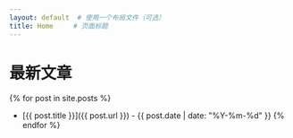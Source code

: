 ```yaml
---
layout: default  # 使用一个布局文件（可选）
title: Home     # 页面标题
---
```

# 最新文章

{% for post in site.posts %}
- [{{ post.title }}]({{ post.url }}) - {{ post.date | date: "%Y-%m-%d" }}
{% endfor %}